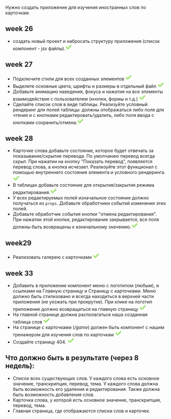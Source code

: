 Нужно создать приложение для изучения иностранных слов по карточкам. 

## week 26
- создать новый проект и набросать структуру приложения (список компонент - jsx файлы).<img src="public\assets\check.png" width="20rem"/>
## week 27
- Подключите стили для всех созданных элементов <img src="public\assets\check.png" width="20rem"/>
- Выделите основные цвета, шрифты и размеры в отдельный файл <img src="public\assets\check.png" width="20rem"/>
- Добавьте анимацию наведения, фокуса и нажатия на все элементы взаимодействия с пользователем (кнопки, формы и т.д.) <img src="public\assets\check.png" width="20rem"/>
- Сделайте список слов в виде таблицы. Реализуйте условный рендеринг для полей таблицы: должны отображаться либо поля для чтения и с кнопками редактировать/удалить, либо поля ввода с кнопками сохранить/отмена.<img src="public\assets\check.png" width="20rem"/>

## week 28
- Карточке слова добавьте состояние, которое будет отвечать за показывание/скрытие перевода. По умолчанию перевод всегда скрыт.  При нажатии на кнопку "Показать перевод", появляется перевод слова, а кнопка исчезает. Реализуйте этот функционал с помощью внутреннего состояния элемента и условного рендеринга.<img src="public\assets\check.png" width="20rem"/>
- В таблицах добавьте состояние для открытия/закрытия режима редактирования.<img src="public\assets\check.png" width="20rem"/>
- У всех редактируемых полей изначальное состояние должно получаться из `props`. Добавьте обработчики событий изменения этих полей.
- Добавьте обработчик события кнопки "отмена редактирования". При нажатии этой кнопки, редактирование закрывается, все поля должны быть возвращены к изначальному значению.<img src="public\assets\check.png" width="20rem"/>

## week29
- Реализовать галерею с карточками <img src="public\assets\check.png" width="20rem"/>

## week 33
- Добавить в приложение компонент меню с логотипом (любым), и ссылками на Главную страницу и Страницу с карточками. Меню должно быть стилизовано и всегда находиться в верхней части приложения (не уезжать при прокрутке). При клике на логотип приложение должно возвращаться на главную страницу <img src="public\assets\check.png" width="20rem"/>
- На главной странице должна располагаться наша созданная таблица слов <img src="public\assets\check.png" width="20rem"/>
- На странице с карточками (*/game*) должен быть компонент с нашим тренажером для изучения слов по карточкам <img src="public\assets\check.png" width="20rem"/>
- Создайте страницу 404. <img src="public\assets\check.png" width="20rem"/>
## Что должно быть в результате (через 8 недель):

- Список всех существующих слов. У каждого слова есть основное значение, транскрипция, перевод, тема. У каждого слова должна быть возможность его удаления и редактирования. Также должна быть возможность добавления слов.
- Карточка слова, у которой есть основное значение, транскрипция, перевод, тема.
- Главная страница, где отображаются списки слов и карточек.
